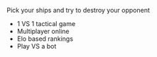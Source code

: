 Pick your ships and try to destroy your opponent

- 1 VS 1 tactical game
- Multiplayer online
- Elo based rankings
- Play VS a bot